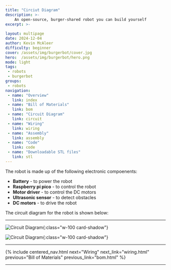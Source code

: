 ```yaml
---
title: "Circiut Diagram"
description: >-
    An open-source, burger-shared robot you can build yourself
excerpt: >-
    
layout: multipage
date: 2024-12-04
author: Kevin McAleer
difficulty: beginner
cover: /assets/img/burgerbot/cover.jpg
hero:  /assets/img/burgerbot/hero.png
mode: light
tags:
 - robots
 - burgerbot
groups:
 - robots
navigation:
 - name: "Overview"
   link: index
 - name: "Bill of Materials"
   link: bom
 - name: "Circuit Diagram"
   link: circuit
 - name: "Wiring"
   link: wiring
 - name: "Assembly"
   link: assembly
 - name: "Code"
   link: code
 - name: "Downloadable STL files"
   link: stl
---
```


The robot is made up of the following electronic compoenents:

- **Battery** - to power the robot
- **Raspberry pi pico** - to control the robot
- **Motor driver** - to control the DC motors
- **Ultrasonic sensor** - to detect obstacles
- **DC motors** - to drive the robot

The circuit diagram for the robot is shown below:

---
  
![Circuit Diagram](/projects/burgerbot/assets/img/custom01.jpg){:class="w-100 card-shadow"}

![Circuit Diagram](/projects/burgerbot/assets/img/custom02.jpg){:class="w-100 card-shadow"}

---

{% include centered_nav.html next="Wiring" next_link="wiring.html" previous="Bill of Materials" previous_link="bom.html" %}

---

